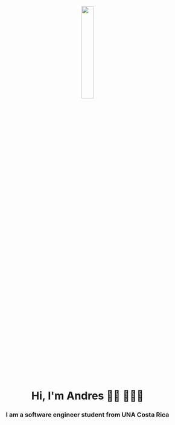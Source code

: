 
<center><img width="25%" src="https://creazilla-store.fra1.digitaloceanspaces.com/cliparts/79238/programing-clipart-md.png" ></center>

<h1 align="center">Hi, I'm Andres 👋🏾 👩🏾‍💻 </h1>
<h3 align="center">I am a software engineer  student from  UNA Costa Rica</h3>
